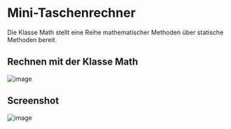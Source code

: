 # Mini-Taschenrechner

Die Klasse Math stellt eine Reihe mathematischer Methoden über statische Methoden bereit.

## Rechnen mit der Klasse Math

![image](https://user-images.githubusercontent.com/110610894/189295232-3350a2c3-3064-47e5-9dcb-6d021a80fb05.png)

## Screenshot

![image](https://user-images.githubusercontent.com/110610894/189295479-173a0832-4283-4f47-8fb4-3e9b4f995e77.png)
